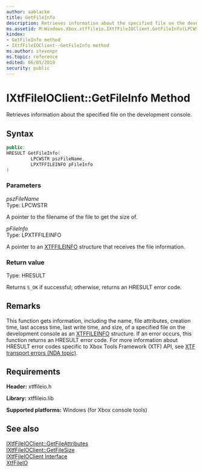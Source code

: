 ```yaml
---
author: aablackm
title: GetFileInfo
description: Retrieves information about the specified file on the development console.
ms.assetid: M:Windows.Xbox.xtffileio.IXtfFileIOClient.GetFileInfo(LPCWSTR,LPXTFFILEINFO)
kindex:
- GetFileInfo method
- IXtfFileIOClient--GetFileInfo method
ms.author: stevenpr
ms.topic: reference
edited: 06/05/2019
security: public
---
```


# IXtfFileIOClient::GetFileInfo Method
  
Retrieves information about the specified file on the development console.  
  
<a id="syntaxSection"></a>
  
## Syntax
  
```cpp
public:
HRESULT GetFileInfo(
         LPCWSTR pszFileName,
         LPXTFFILEINFO pFileInfo
)  
```
  
<a id="parametersSection"></a>
  
### Parameters
  
*pszFileName*  
Type: LPCWSTR  
  
A pointer to the filename of the file to get the size of.  
  
*pFileInfo*  
Type: LPXTFFILEINFO  
  
A pointer to an [XTFFILEINFO](../../../structures/xtffileinfo-xtffileio-xbox-microsoft-t.md) structure that receives the file information.  
  
<a id="retvalSection"></a>
  
### Return value
  
Type: HRESULT  
  
Returns `S_OK` if successful; otherwise, returns an HRESULT error code.  
  
<a id="remarksSection"></a>
  
## Remarks
  
This function gets information, including the name, file attributes, creation time, last access time, last write time, and size, of a specified file on the development console as an [XTFFILEINFO](../../../structures/xtffileinfo-xtffileio-xbox-microsoft-t.md) structure. If an error occurs, this function returns an HRESULT error code. For more information about HRESULT error codes specific to Xbox Tools Framework (XTF) API, see [XTF transport errors (NDA topic)](../../../../../../../tools-console/xbox-tools-and-apis/commandlinetools/xtf-transport-errors.md).  
  
<a id="requirementsSection"></a>
  
## Requirements
  
**Header:** xtffileio.h  
  
**Library:** xtffileio.lib  
  
**Supported platforms:** Windows (for Xbox console tools)  
  
<a id="seealsoSection"></a>
  
## See also
  
[IXtfFileIOClient::GetFileAttributes](getfileattributes-ixtffileioclient-xtffileio-xbox-microsoft-m.md)  
[IXtfFileIOClient::GetFileSize](getfilesize-ixtffileioclient-xtffileio-xbox-microsoft-m.md)  
[IXtfFileIOClient Interface](../ixtffileioclient-xtffileio-xbox-microsoft-t.md)  
[XtfFileIO](../../../xtffileio-xbox-microsoft-n.md)  
  